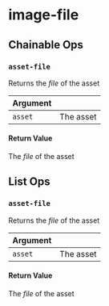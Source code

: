# image-file

## Chainable Ops
<h3 id="asset-file"><code>asset-file</code></h3>

Returns the _file_ of the asset

| Argument |  | 
| :--- | :--- |
| `asset` | The asset |

#### Return Value
The _file_ of the asset


## List Ops
<h3 id="asset-file"><code>asset-file</code></h3>

Returns the _file_ of the asset

| Argument |  | 
| :--- | :--- |
| `asset` | The asset |

#### Return Value
The _file_ of the asset

